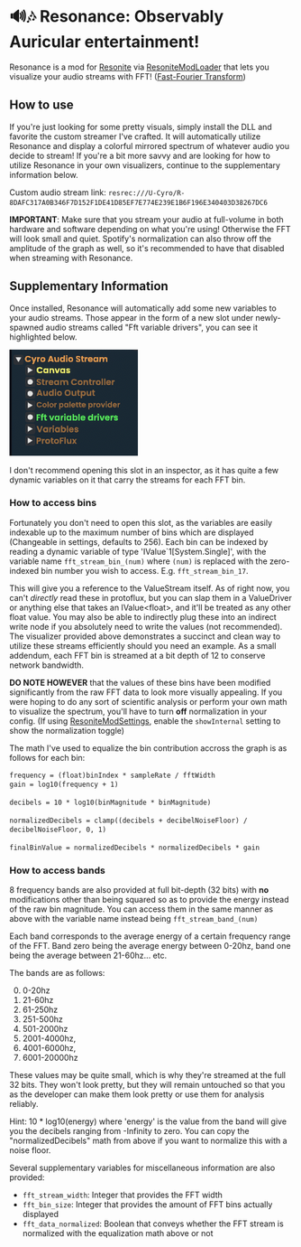 # 🔊🎶 Resonance: Observably Auricular entertainment!

Resonance is a mod for [Resonite](https://resonite.com) via [ResoniteModLoader](https://github.com/resonite-modding-group/ResoniteModLoader) that lets you visualize your audio streams with FFT! ([Fast-Fourier Transform](https://www.nti-audio.com/en/support/know-how/fast-fourier-transform-fft))

## How to use

If you're just looking for some pretty visuals, simply install the DLL and favorite the custom streamer I've crafted. It will automatically utilize Resonance and display a colorful mirrored spectrum of whatever audio you decide to stream! If you're a bit more savvy and are looking for how to utilize Resonance in your own visualizers, continue to the supplementary information below.

Custom audio stream link: `resrec:///U-Cyro/R-8DAFC317A0B346F7D152F1DE41D85EF7E774E239E1B6F196E340403D38267DC6`

**IMPORTANT**: Make sure that you stream your audio at full-volume in both hardware and software depending on what you're using! Otherwise the FFT will look small and quiet. Spotify's normalization can also throw off the amplitude of the graph as well, so it's recommended to have that disabled when streaming with Resonance.

## Supplementary Information

Once installed, Resonance will automatically add some new variables to your audio streams. Those appear in the form of a new slot under newly-spawned audio streams called "Fft variable drivers", you can see it highlighted below.

<img src="image.png">

I don't recommend opening this slot in an inspector, as it has quite a few dynamic variables on it that carry the streams for each FFT bin.


### How to access bins

Fortunately you don't need to open this slot, as the variables are easily indexable up to the maximum number of bins which are displayed (Changeable in settings, defaults to 256).
Each bin can be indexed by reading a dynamic variable of type 'IValue\`1[System.Single]', with the variable name `fft_stream_bin_(num)` where `(num)` is replaced with the zero-indexed bin number you wish to access. E.g. `fft_stream_bin_17`.

This will give you a reference to the ValueStream itself. As of right now, you can't *directly* read these in protoflux, but you can slap them in a ValueDriver or anything else that takes an IValue\<float\>, and it'll be treated as any other float value. You may also be able to indirectly plug these into an indirect write node if you absolutely need to write the values (not recommended). The visualizer provided above demonstrates a succinct and clean way to utilize these streams efficiently should you need an example. As a small addendum, each FFT bin is streamed at a bit depth of 12 to conserve network bandwidth.

**DO NOTE HOWEVER** that the values of these bins have been modified significantly from the raw FFT data to look more visually appealing. If you were hoping to do any sort of scientific analysis or perform your own math to visualize the spectrum, you'll have to turn **off** normalization in your config. (If using [ResoniteModSettings](https://github.com/badhaloninja/ResoniteModSettings), enable the `showInternal` setting to show the normalization toggle)

The math I've used to equalize the bin contribution accross the graph is as follows for each bin:
```
frequency = (float)binIndex * sampleRate / fftWidth
gain = log10(frequency + 1)

decibels = 10 * log10(binMagnitude * binMagnitude)

normalizedDecibels = clamp((decibels + decibelNoiseFloor) / decibelNoiseFloor, 0, 1)

finalBinValue = normalizedDecibels * normalizedDecibels * gain
```

### How to access bands
8 frequency bands are also provided at full bit-depth (32 bits) with **no** modifications other than being squared so as to provide the energy instead of the raw bin magnitude. You can access them in the same manner as above with the variable name instead being `fft_stream_band_(num)`

Each band corresponds to the average energy of a certain frequency range of the FFT. Band zero being the average energy between 0-20hz, band one being the average between 21-60hz... etc.

The bands are as follows:

0) 0-20hz
1) 21-60hz
2) 61-250hz
3) 251-500hz
4) 501-2000hz
5) 2001-4000hz, 
6) 4001-6000hz, 
7) 6001-20000hz


These values may be quite small, which is why they're streamed at the full 32 bits. They won't look pretty, but they will remain untouched so that you as the developer can make them look pretty or use them for analysis reliably.

Hint: 10 * log10(energy) where 'energy' is the value from the band will give you the decibels ranging from -Infinity to zero. You can copy the "normalizedDecibels" math from above if you want to normalize this with a noise floor.


Several supplementary variables for miscellaneous information are also provided:

* `fft_stream_width`: Integer that provides the FFT width
* `fft_bin_size`: Integer that provides the amount of FFT bins actually displayed
* `fft_data_normalized`: Boolean that conveys whether the FFT stream is normalized with the equalization math above or not